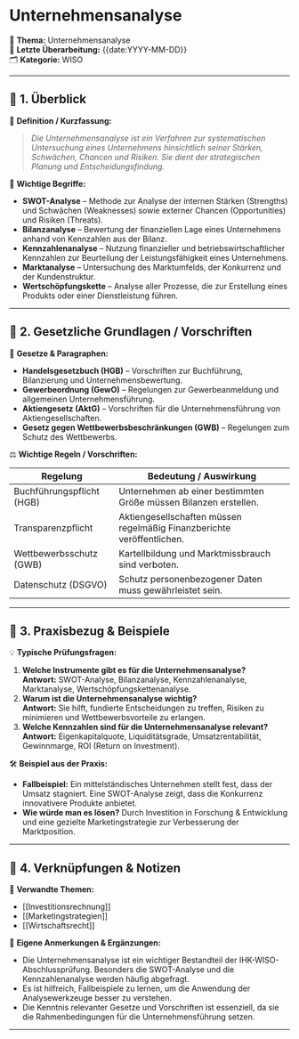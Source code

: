 # Unternehmensanalyse

📌 **Thema:** Unternehmensanalyse  
📅 **Letzte Überarbeitung:** {{date:YYYY-MM-DD}}  
🗂 **Kategorie:** WISO

---

## 🔹 1. Überblick

📖 **Definition / Kurzfassung:**

> _Die Unternehmensanalyse ist ein Verfahren zur systematischen Untersuchung eines Unternehmens hinsichtlich seiner Stärken, Schwächen, Chancen und Risiken. Sie dient der strategischen Planung und Entscheidungsfindung._

🔑 **Wichtige Begriffe:**

- **SWOT-Analyse** – Methode zur Analyse der internen Stärken (Strengths) und Schwächen (Weaknesses) sowie externer Chancen (Opportunities) und Risiken (Threats).
- **Bilanzanalyse** – Bewertung der finanziellen Lage eines Unternehmens anhand von Kennzahlen aus der Bilanz.
- **Kennzahlenanalyse** – Nutzung finanzieller und betriebswirtschaftlicher Kennzahlen zur Beurteilung der Leistungsfähigkeit eines Unternehmens.
- **Marktanalyse** – Untersuchung des Marktumfelds, der Konkurrenz und der Kundenstruktur.
- **Wertschöpfungskette** – Analyse aller Prozesse, die zur Erstellung eines Produkts oder einer Dienstleistung führen.

---

## 🔹 2. Gesetzliche Grundlagen / Vorschriften

📜 **Gesetze & Paragraphen:**

- **Handelsgesetzbuch (HGB)** – Vorschriften zur Buchführung, Bilanzierung und Unternehmensbewertung.
- **Gewerbeordnung (GewO)** – Regelungen zur Gewerbeanmeldung und allgemeinen Unternehmensführung.
- **Aktiengesetz (AktG)** – Vorschriften für die Unternehmensführung von Aktiengesellschaften.
- **Gesetz gegen Wettbewerbsbeschränkungen (GWB)** – Regelungen zum Schutz des Wettbewerbs.

⚖️ **Wichtige Regeln / Vorschriften:**

|Regelung|Bedeutung / Auswirkung|
|---|---|
|Buchführungspflicht (HGB)|Unternehmen ab einer bestimmten Größe müssen Bilanzen erstellen.|
|Transparenzpflicht|Aktiengesellschaften müssen regelmäßig Finanzberichte veröffentlichen.|
|Wettbewerbsschutz (GWB)|Kartellbildung und Marktmissbrauch sind verboten.|
|Datenschutz (DSGVO)|Schutz personenbezogener Daten muss gewährleistet sein.|

---

## 🔹 3. Praxisbezug & Beispiele

💡 **Typische Prüfungsfragen:**

1. **Welche Instrumente gibt es für die Unternehmensanalyse?**  
    **Antwort:** SWOT-Analyse, Bilanzanalyse, Kennzahlenanalyse, Marktanalyse, Wertschöpfungskettenanalyse.
2. **Warum ist die Unternehmensanalyse wichtig?**  
    **Antwort:** Sie hilft, fundierte Entscheidungen zu treffen, Risiken zu minimieren und Wettbewerbsvorteile zu erlangen.
3. **Welche Kennzahlen sind für die Unternehmensanalyse relevant?**  
    **Antwort:** Eigenkapitalquote, Liquiditätsgrade, Umsatzrentabilität, Gewinnmarge, ROI (Return on Investment).

🛠 **Beispiel aus der Praxis:**

- **Fallbeispiel:** Ein mittelständisches Unternehmen stellt fest, dass der Umsatz stagniert. Eine SWOT-Analyse zeigt, dass die Konkurrenz innovativere Produkte anbietet.
- **Wie würde man es lösen?** Durch Investition in Forschung & Entwicklung und eine gezielte Marketingstrategie zur Verbesserung der Marktposition.

---

## 🔹 4. Verknüpfungen & Notizen

🔗 **Verwandte Themen:**

- [[Investitionsrechnung]]
- [[Marketingstrategien]]
- [[Wirtschaftsrecht]]

📝 **Eigene Anmerkungen & Ergänzungen:**

- Die Unternehmensanalyse ist ein wichtiger Bestandteil der IHK-WISO-Abschlussprüfung. Besonders die SWOT-Analyse und die Kennzahlenanalyse werden häufig abgefragt.
- Es ist hilfreich, Fallbeispiele zu lernen, um die Anwendung der Analysewerkzeuge besser zu verstehen.
- Die Kenntnis relevanter Gesetze und Vorschriften ist essenziell, da sie die Rahmenbedingungen für die Unternehmensführung setzen.

---